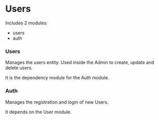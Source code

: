 # Users

Includes 2 modules:

- users
- auth

### Users

Manages the users entity. Used inside the Admin to create, update and delete users.

It is the dependency module for the Auth module.

### Auth

Manages the registration and login of new Users.

It depends on the User module.
